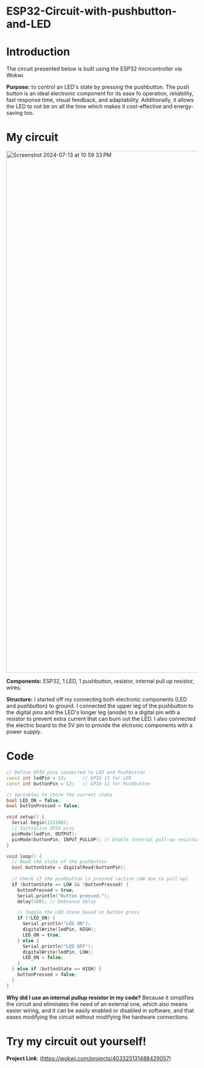 # ESP32-Circuit-with-pushbutton-and-LED
# Introduction

The circuit presented below is built using the ESP32 micrcontroller via Wokwi.


__Purpose:__ to control an LED's state by pressing the pushbutton. The push button is an ideal electronic component for its ease fo operation, reliability, fast response time, visual feedback, and adaptability. Additionally, it allows the LED to not be on all the time which makes it cost-effective and energy-saving too.

# My circuit
<img width="1373" alt="Screenshot 2024-07-13 at 10 59 33 PM" src="https://github.com/user-attachments/assets/cc13b8f3-d9a2-44ef-ad23-a57b128543ab">

__Components:__ ESP32, 1 LED, 1 pushbutton, resistor, internal pull up resistor, wires.

__Structure:__ I started off my connecting both electronic components (LED and pushbutton) to ground. I connected the upper leg of the pushbutton to the digital pins and the LED's longer leg (anode) to a digital pin with a resistor to prevent extra current that can burn out the LED. I also connected the electric board to the 5V pin to provide the elctronic components with a power supply.
 
# Code
``` cpp
// Define GPIO pins connected to LED and Pushbutton
const int ledPin = 13;      // GPIO 13 for LED
const int buttonPin = 12;   // GPIO 12 for Pushbutton

// Variables to store the current state
bool LED_ON = false;
bool buttonPressed = false;

void setup() {
  Serial.begin(115200);
  // Initialize GPIO pins
  pinMode(ledPin, OUTPUT);
  pinMode(buttonPin, INPUT_PULLUP); // Enable internal pull-up resistor for the pushbutton
}

void loop() {
  // Read the state of the pushbutton
  bool buttonState = digitalRead(buttonPin);
  
  // Check if the pushbutton is pressed (active LOW due to pull-up)
  if (buttonState == LOW && !buttonPressed) {
    buttonPressed = true;
    Serial.println("Button pressed.");
    delay(100); // Debounce delay

    // Toggle the LED state based on button press
    if (!LED_ON) {
      Serial.println("LED ON");
      digitalWrite(ledPin, HIGH);
      LED_ON = true;
    } else {
      Serial.println("LED OFF");
      digitalWrite(ledPin, LOW);
      LED_ON = false;
    }
  } else if (buttonState == HIGH) {
    buttonPressed = false;
  }
}
```
__Why did I use an internal pullup resistor in my code?__ Because it simplifies the circuit and eliminates the need of an external one, which also means easier wiring, and it can be easily enabled or disabled in software, and that eases modifying the circuit without modifying the hardware connections.

# Try my circuit out yourself!
__Project Link__:
(https://wokwi.com/projects/403325131488429057)
